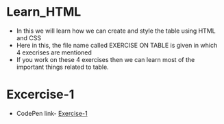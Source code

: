 # Learn_HTML
- In this we will learn how we can create and style the table using HTML and CSS
- Here in this, the file name called EXERCISE ON TABLE is given in which 4 execrises are mentioned
- If you work on these 4 exercises then we can learn most of the important things related to table.

# Excercise-1
- CodePen link- [Exercise-1](https://codepen.io/vinayak9669/pen/BaGLxqN)






